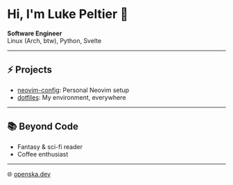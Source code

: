 # Hi, I'm Luke Peltier 👋

**Software Engineer**  
Linux (Arch, btw), Python, Svelte

---

## ⚡ Projects

- [neovim-config](https://github.com/LukePeltier/neovim-config): Personal Neovim setup
- [dotfiles](https://github.com/LukePeltier/dotfiles): My environment, everywhere

---

## 📚 Beyond Code

- Fantasy & sci-fi reader
- Coffee enthusiast

---

🌐 [openska.dev](https://openska.dev)
